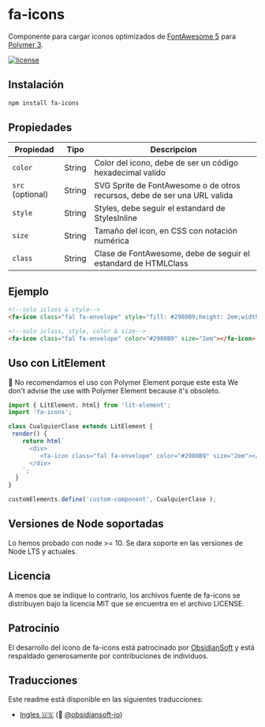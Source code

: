# fa-icons

Componente para cargar iconos optimizados de [FontAwesome 5](https://fontawesome.com/) para [Polymer 3](https://www.polymer-project.org/).

[![license](https://camo.githubusercontent.com/11ad3ffb000cd7668567587af947347c738b6472/68747470733a2f2f696d672e736869656c64732e696f2f6e706d2f6c2f657870726573732e7376673f7374796c653d666c61742d737175617265266d61784167653d33363030)](http://opensource.org/licenses/MIT)

## Instalación

```bash
npm install fa-icons
```

## Propiedades

Propiedad | Tipo | Descripcion
------------ | ------------- | -------------
`color` | String | Color del icono, debe de ser un código hexadecimal valido
`src` (optional) | String | SVG Sprite de FontAwesome o de otros recursos, debe de ser una URL valida
`style` | String | Styles, debe seguir el estandard de StylesInline
`size` | String | Tamaño del icon, en CSS con notación numérica
`class` | String | Clase de FontAwesome, debe de seguir el estandard de HTMLClass

## Ejemplo

```html
<!--solo iclass & style-->
<fa-icon class="fal fa-envelope" style="fill: #2980B9;height: 2em;width: 2em;"></fa-icon>

<!--solo iclass, style, color & size-->
<fa-icon class="fal fa-envelope" color="#2980B9" size="2em"></fa-icon>
```

## Uso con LitElement

🚨 No recomendamos el uso con Polymer Element porque este esta We don't advise the use with Polymer Element because it's obsoleto.

```javascript
import { LitElement, html} from 'lit-element';
import 'fa-icons';

class CualquierClase extends LitElement {
 render() {
    return html`
      <div>
         <fa-icon class="fal fa-envelope" color="#2980B9" size="2em"></fa-icon>
      </div>
    `;
  }
}

customElements.define('custom-component', CualquierClase );
```

## Versiones de Node soportadas

Lo hemos probado con node >= 10. Se dara soporte en las versiones de Node LTS y actuales.

## Licencia

A menos que se indique lo contrario, los archivos fuente de fa-icons se distribuyen bajo la licencia MIT que se encuentra en el archivo LICENSE.

## Patrocinio

El desarrollo del icono de fa-icons está patrocinado por [ObsidianSoft](https://obsidiansoft.io/) y está respaldado generosamente por contribuciones de individuos.

## Traducciones

Este readme está disponible en las siguientes traducciones:

- [Ingles :us:](README.md) (:pray: [@obsidiansoft-io](https://github.com/obsidiansoft-io))
